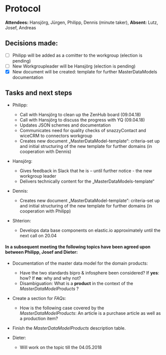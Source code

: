 # Protocol

**Attendees:** Hansjörg, Jürgen, Philipp, Dennis (minute taker), **Absent:** Lutz, Josef, Andreas

## Decisions made:
- [ ] Philipp will be added as a comitter to the workgroup (election is pending)
- [ ] New Workgroupleader will be Hansjörg (election is pending)
- [x] New document will be created: template for further MasterDataModels documentation

## Tasks and next steps
- Philipp:
  - Call with Hansjörg to clean up the ZenHub board (09.04.18)
  - Call with Hansjörg to discuss the progress with YQ (09.04.18)
  - Updates JSON schemes and documentation
  - Communicates need for quality checks of snazzyContact and wiceCRM to connectors workgroup  
  - Creates new document „MasterDataModel-template“: criteria-set up and initial structuring of the new template for further domains (in cooperation with Dennis)
  
- Hansjörg:
  - Gives feedback in Slack that he is – until further notice - the new workgroup leader 
  - Delivers technically content for the „MasterDataModels-template“

- Dennis:
  - Creates new document „MasterDataModel-template“: criteria-set up and initial structuring of the new template for further domains (in cooperation with Philipp)

- Shterion: 
  - Develops data base components on elastic.io approximately until the next call on 20.04

#### In a subsequent meeting the following topics have been agreed upon between Philipp, Josef and Dieter:

- Documentation of the master data model for the domain products:
   - Have the two standards bipro & infosphere been considered? If **yes**: how? If **no**: why and why not?
   - Disambiguation: What is a **product** in the context of the _MasterDataModelProducts_ ?
- Create a section for _FAQs_:
   - How is the following case covered by the _MasterDataModelProducts_: An article is a purchase article as well as a production item?
- Finish the _MasterDataModelProducts_ description table.

- Dieter:
  - Will work on the topic till the 04.05.2018
